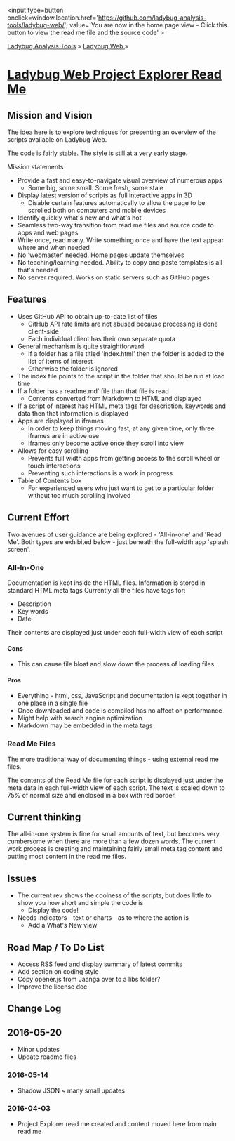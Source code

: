 ﻿<span style=display:none; >[You are now in a GitHub source code view - click this link to view the home page]
( https://ladybug-analysis-tools.github.io/ladybug-web/ "View file as a web page." ) </span>
<input type=button onclick=window.location.href='https://github.com/ladybug-analysis-tools/ladybug-web/'; 
value='You are now in the home page view - Click this button to view the read me file and the source code' >

[Ladybug Analysis Tools]( https://ladybug-analysis-tools.github.io/ ) » [Ladybug Web ]( https://ladybug-analysis-tools.github.io/ladybug-web/ ) »

[Ladybug Web Project Explorer Read Me]( http://ladybug-analysis-tools.github.io/ladybug-web#project-explorer-readme.md )
===


## Mission and Vision

The idea here is to explore techniques for presenting an overview of the scripts available on Ladybug Web.

The code is fairly stable. The style is still at a very early stage.

Mission statements

* Provide a fast and easy-to-navigate visual overview of numerous apps
	* Some big, some small. Some fresh, some stale
* Display latest version of scripts as full interactive apps in 3D
	* Disable certain features automatically to allow the page to be scrolled both on computers and mobile devices
* Identify quickly what's new and what's hot
* Seamless two-way transition from read me files and source code to apps and web pages
* Write once, read many. Write something once and have the text appear where and when needed
* No 'webmaster' needed. Home pages update themselves
* No teaching/learning needed. Ability to copy and paste templates is all that's needed
* No server required. Works on static servers such as GitHub pages


## Features

* Uses GitHub API to obtain up-to-date list of files
	* GitHub API rate limits are not abused because processing is done client-side
	* Each individual client has their own separate quota
* General mechanism is quite straightforward
	* If a folder has a file titled 'index.html' then the folder is added to the list of items of interest 
	* Otherwise the folder is ignored
* The index file points to the script in the folder that should be run at load time
* If a folder has a readme.md' file than that file is read
	* Contents converted from Markdown to HTML and displayed
* If a script of interest has HTML meta tags for description, keywords and data then that information is displayed
* Apps are displayed in iframes
	* In order to keep things moving fast, at any given time, only three iframes are in active use
	* Iframes only become active once they scroll into view
* Allows for easy scrolling
	* Prevents full width apps from getting access to the scroll wheel or touch interactions
	* Preventing such interactions is a work in progress 
* Table of Contents box
	* For experienced users who just want to get to a particular folder without too much scrolling involved

## Current Effort

Two avenues of user guidance are being explored - 'All-in-one' and 'Read Me'. 
Both types are exhibited below - just beneath the full-width app 'splash screen'.

### All-In-One

Documentation is kept inside the HTML files.
Information is stored in standard HTML meta tags
Currently all the files have tags for:

* Description
* Key words
* Date

Their contents are displayed just under each full-width view of each script

#### Cons

* This can cause file bloat and slow down the process of loading files.

#### Pros

* Everything - html, css, JavaScript and documentation is kept together in one place in a single file
* Once downloaded and code is compiled has no affect on performance
* Might help with search engine optimization
* Markdown may be embedded in the meta tags


### Read Me Files

The more traditional way of documenting things - using external read me files.

The contents of the Read Me file for each script is displayed just under the meta data in each full-width view of each script.
The text is scaled down to 75% of normal size and enclosed in a box with red border.

## Current thinking

The all-in-one system is fine for small amounts of text, but becomes very cumbersome when there are more than a few dozen words.
The current work process is creating and maintaining fairly small meta tag content and putting most content in the read me files.

## Issues

* The current rev shows the coolness of the scripts, but does little to show you how short and simple the code is
	* Display the code!
* Needs indicators - text or charts - as to where the action is
	* Add a What's New view

## Road Map / To Do List

* Access RSS feed and display summary of latest commits
* Add section on coding style
* Copy opener.js from Jaanga over to a libs folder?
* Improve the license doc


## Change Log

## 2016-05-20

* Minor updates
* Update readme files

### 2016-05-14

* Shadow JSON ~ many small updates

### 2016-04-03

* Project Explorer read me created and content moved here from main read me
